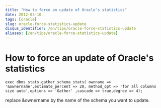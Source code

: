```yaml
---
title: "How to force an update of Oracle's statistics"
date: 2012-03-10
tags: [oracle]
slug: oracle-force-statistics-update
disqus_identifier: /en/tips/oracle-force-statistics-update
aliases: [/en/tips/oracle-force-statistics-update]
---
```

# How to force an update of Oracle's statistics

```
exec dbms_stats.gather_schema_stats( ownname => '&ownername',estimate_percent => 20, method_opt => 'for all columns size auto',options => 'Gather' ,cascade => true,degree => 4);
```

replace &ownername by the name of the schema you want to update.
